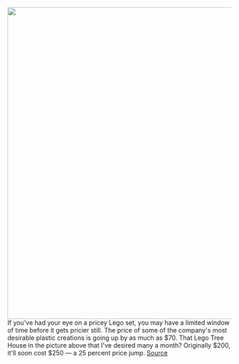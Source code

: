 <img src='https://cdn.vox-cdn.com/thumbor/s0Bb4CsFxuqPsCjTs81wypSXZmU=/0x0:2248x1499/1200x800/filters:focal(945x571:1303x929)/cdn.vox-cdn.com/uploads/chorus_image/image/71096566/lego_tree_house_large_crop_2.0.jpg' width='700px' /><br/>
If you've had your eye on a pricey Lego set, you may have a limited window of time before it gets pricier still. The price of some of the company's most desirable plastic creations is going up by as much as $70. That Lego Tree House in the picture above that I've desired many a month? Originally $200, it'll soon cost $250 — a 25 percent price jump.
<a href='https://www.theverge.com/2022/7/11/23204181/lego-price-increase-harry-potter-star-wars-ideas-nintendo'> Source <a/>